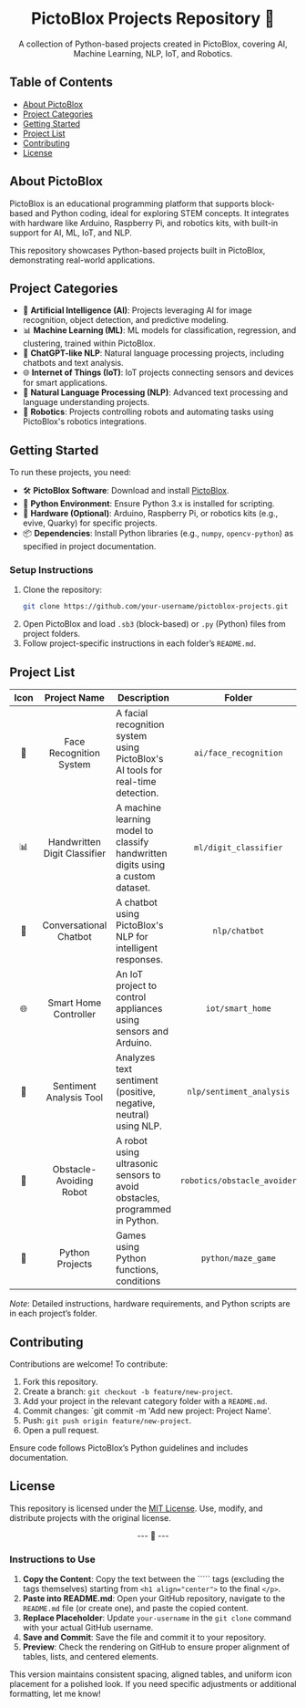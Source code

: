 <h1 align="center">PictoBlox Projects Repository 🚀</h1>

<p align="center">A collection of Python-based projects created in PictoBlox, covering AI, Machine Learning, NLP, IoT, and Robotics.</p>

## Table of Contents
- [About PictoBlox](#about-pictoblox)
- [Project Categories](#project-categories)
- [Getting Started](#getting-started)
- [Project List](#project-list)
- [Contributing](#contributing)
- [License](#license)

## About PictoBlox
PictoBlox is an educational programming platform that supports block-based and Python coding, ideal for exploring STEM concepts. It integrates with hardware like Arduino, Raspberry Pi, and robotics kits, with built-in support for AI, ML, IoT, and NLP.

This repository showcases Python-based projects built in PictoBlox, demonstrating real-world applications.

## Project Categories
- 🧠 **Artificial Intelligence (AI)**: Projects leveraging AI for image recognition, object detection, and predictive modeling.
- 📊 **Machine Learning (ML)**: ML models for classification, regression, and clustering, trained within PictoBlox.
- 💬 **ChatGPT-like NLP**: Natural language processing projects, including chatbots and text analysis.
- 🌐 **Internet of Things (IoT)**: IoT projects connecting sensors and devices for smart applications.
- 📝 **Natural Language Processing (NLP)**: Advanced text processing and language understanding projects.
- 🤖 **Robotics**: Projects controlling robots and automating tasks using PictoBlox's robotics integrations.

## Getting Started
To run these projects, you need:
- 🛠️ **PictoBlox Software**: Download and install [PictoBlox](https://thestempedia.com/product/pictoblox/).
- 🐍 **Python Environment**: Ensure Python 3.x is installed for scripting.
- 🔌 **Hardware (Optional)**: Arduino, Raspberry Pi, or robotics kits (e.g., evive, Quarky) for specific projects.
- 📦 **Dependencies**: Install Python libraries (e.g., `numpy`, `opencv-python`) as specified in project documentation.

### Setup Instructions
1. Clone the repository:
   ```bash
   git clone https://github.com/your-username/pictoblox-projects.git
   ```
2. Open PictoBlox and load `.sb3` (block-based) or `.py` (Python) files from project folders.
3. Follow project-specific instructions in each folder’s `README.md`.

## Project List
| Icon | Project Name                  | Description                                                                 | Folder                     |
|:----:|:-----------------------------:|-----------------------------------------------------------------------------|:--------------------------:|
| 🧠   | Face Recognition System       | A facial recognition system using PictoBlox's AI tools for real-time detection. | `ai/face_recognition`      |
| 📊   | Handwritten Digit Classifier  | A machine learning model to classify handwritten digits using a custom dataset. | `ml/digit_classifier`      |
| 💬   | Conversational Chatbot        | A chatbot using PictoBlox's NLP for intelligent responses.                   | `nlp/chatbot`              |
| 🌐   | Smart Home Controller         | An IoT project to control appliances using sensors and Arduino.              | `iot/smart_home`           |
| 📝   | Sentiment Analysis Tool       | Analyzes text sentiment (positive, negative, neutral) using NLP.             | `nlp/sentiment_analysis`   |
| 🤖   | Obstacle-Avoiding Robot       | A robot using ultrasonic sensors to avoid obstacles, programmed in Python.   | `robotics/obstacle_avoider`|
| 📔   | Python Projects                |Games using Python functions, conditions                                      | `python/maze_game`         |           

*Note*: Detailed instructions, hardware requirements, and Python scripts are in each project’s folder.

## Contributing
Contributions are welcome! To contribute:
1. Fork this repository.
2. Create a branch: `git checkout -b feature/new-project`.
3. Add your project in the relevant category folder with a `README.md`.
4. Commit changes: `git commit -m 'Add new project: Project Name'.
5. Push: `git push origin feature/new-project`.
6. Open a pull request.

Ensure code follows PictoBlox’s Python guidelines and includes documentation.

## License
This repository is licensed under the [MIT License](LICENSE). Use, modify, and distribute projects with the original license.

<p align="center">--- 🚀 ---</p>



### Instructions to Use
1. **Copy the Content**: Copy the text between the ````` tags (excluding the tags themselves) starting from `<h1 align="center">` to the final `</p>`.
2. **Paste into README.md**: Open your GitHub repository, navigate to the `README.md` file (or create one), and paste the copied content.
3. **Replace Placeholder**: Update `your-username` in the `git clone` command with your actual GitHub username.
4. **Save and Commit**: Save the file and commit it to your repository.
5. **Preview**: Check the rendering on GitHub to ensure proper alignment of tables, lists, and centered elements.

This version maintains consistent spacing, aligned tables, and uniform icon placement for a polished look. If you need specific adjustments or additional formatting, let me know!
